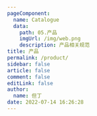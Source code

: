 ```yaml
---
pageComponent: 
  name: Catalogue
  data: 
    path: 05.产品
    imgUrl: /img/web.png
    description: 产品相关规范
title: 产品
permalink: /product/
sidebar: false
article: false
comment: false
editLink: false
author: 
  name: 但丁
date: 2022-07-14 16:26:28
---
```

